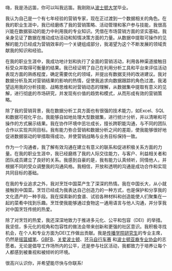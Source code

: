 嗨，我是汤远笛，你可以叫我远笛。我刚刚从[波士顿大学](http//www.bu.edu)毕业。

我认为自己是一个有七年经验的营销专家，现在正过渡到一个数据相关的角色。在我的职业生涯中，我已经磨练了我的营销策略、活动管理和客户参与技能，我很高兴能在数据驱动的能力中利用我的专业知识。凭借在市场营销方面的坚实基础，我亲身见证了数据在推动成功活动和知情决策方面的力量。从数据中提取可操作的见解的能力已经成为营销效率的一个关键组成部分，我渴望为这个不断发展的领域贡献我的知识和经验。

在我的职业生涯中，我成功地计划和执行了全面的营销活动，利用各种渠道接触目标受众并取得可衡量的结果。我已经证明了自己在利用分析工具和平台来评估活动表现方面的熟练程度，确定需要优化的领域，并提出有数据支持的改进建议。我对数据分析及其对营销结果的影响的热情，促使我追求向数据跟踪的角色过渡。我渴望运用我的分析技能、战略思维和对营销动态的理解，从数据集中提取有意义的见解，进行彻底的市场研究，并发现有价值的趋势和模式，从而形成有效的营销策略。

除了我的营销背景，我在数据分析工具方面也有很强的技术能力，如Excel、SQL和数据可视化平台。我能够自如地处理大型数据集，进行统计分析，并以清晰和可操作的方式展示结果。我在协作环境中茁壮成长，擅长跨职能沟通，与不同的团队合作以实现共同目标。我有能力弥合营销和数据分析之间的差距，使我能够很好地促进数据驱动的举措取得成功，并使营销战略与业务目标保持一致。

作为一个沟通者，我了解有效沟通在建立有意义的联系和促进积极关系方面的力量。在我的职业生涯中，我已经磨练了我的人际交往能力，与客户、利益相关者和团队成员建立了良好的关系。我感到自豪的是，我有能力认真倾听，同情他人，并根据不同的受众调整我的沟通风格。我相信，开放和透明的沟通是成功合作和实现共同目标的基础。

在我的专业追求之外，我对烹饪中国菜产生了深深的热情。我在中国长大，从小就接触到中国菜。烹饪已经成为我表达自己创造力的一种方式，也是保护和分享我的文化遗产的一种手段。我在探索新的食谱、试验各种材料和创造能使人们聚集在一起的菜肴中找到乐趣。烹饪使我能够通过食物这一通用语言与他人沟通，并分享我对中国烹饪传统的热爱。

除了对烹饪的热爱，我还深深地致力于推进多元化、公平和包容（DEI）的举措。我坚信，多元化的视角和包容性的做法会带来创新和更强的社区意识。我积极寻找机会，在个人和专业方面为DEI工作做出贡献。我是[传播学院研究生](https://www.instagram.com/bucomgrad/)的专业主席，仍然是[摇篮蜡笔](https://www.cradlestocrayons.org/)、[GBFB](https://www.gbfb.org/)、[关爱波士顿](https://www.bostoncares.org/)、[环马自行车赛](pmc.org) 和[波士顿亚裔专业协会](https://www.naaapboston.org/)的志愿者。无论是倡导工作场所内的公平，还是参与社区活动，我都致力于培养让每个人都感到被重视和被倾听的环境。

很高兴认识你，并希望能尽快与你联系!
